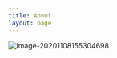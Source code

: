 ```yaml
---
title: About
layout: page
---
```


![image-20201108155304698](https://gitee.com/iililii/loli/raw/master/20201108155314.png)